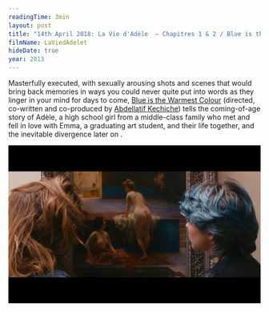 ```yaml
---
readingTime: 3min
layout: post
title: "14th April 2018: La Vie d'Adèle  – Chapitres 1 & 2 / Blue is the Warmest Colour (2013)"
filmName: LaViedAdelet
hideDate: true
year: 2013
---
```

Masterfully executed, with sexually arousing shots and scenes that would bring back memories in ways you could never quite put into words as they linger in your mind for days to come, [Blue is the Warmest Colour](https://www.rottentomatoes.com/m/blue_is_the_warmest_color/) (directed, co-written and co-produced by [Abdellatif Kechiche](https://en.wikipedia.org/wiki/Abdellatif_Kechiche)) tells the coming-of-age story of Adèle, a high school girl from a middle-class family who met and fell in love with Emma, a graduating art student, and their life together, and the inevitable divergence later on  .
<!--more-->
<img src="/img/LaViedAdelet.png">
